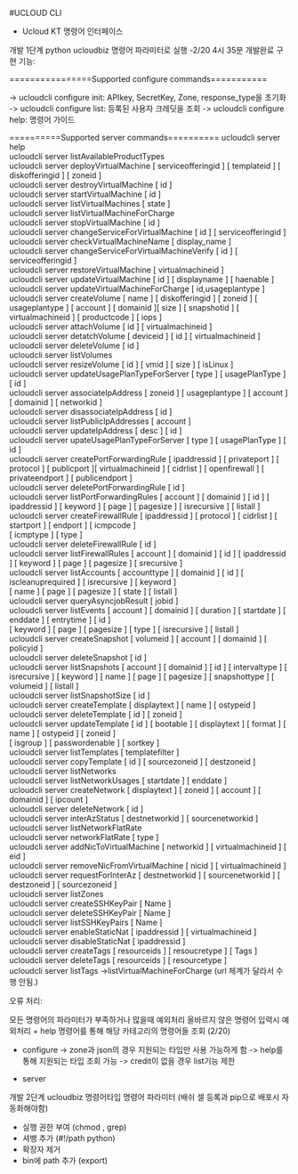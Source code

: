 #UCLOUD CLI


- Ucloud KT 명령어 인터페이스

개발 1단계  python ucloudbiz 명령어 파라미터로 실행
-2/20 4시 35분 개발완료
구현 기능: 

================Supported configure commands===========

-> ucloudcli configure init:  APIkey, SecretKey, Zone, response_type을 초기화
-> ucloudcli configure list:  등록된 사용자 크레딧을 조회
-> ucloudcli configure help: 명령어 가이드

==========Supported server commands==========
ucloudcli server  help  
ucloudcli server  listAvailableProductTypes  
ucloudcli server  deployVirtualMachine  [ serviceofferingid ]  [ templateid ]  [ diskofferingid ]  [ zoneid ]  
ucloudcli server  destroyVirtualMachine  [ id ]  
ucloudcli server  startVirtualMachine  [ id ]  
ucloudcli server  listVirtualMachines  [ state ]  
ucloudcli server  listVirtualMachineForCharge  
ucloudcli server  stopVirtualMachine  [ id ]  
ucloudcli server  changeServiceForVirtualMachine  [ id ]  [ serviceofferingid ]  
ucloudcli server  checkVirtualMachineName  [ display_name ]  
ucloudcli server  changeServiceForVirtualMachineVerify  [ id ]  [ serviceofferingid ]  
ucloudcli server  restoreVirtualMachine  [ virtualmachineid ]  
ucloudcli server  updateVirtualMachine  [ id ]  [ displayname ]  [ haenable ]  
ucloudcli server  updateVirtualMachineForCharge  [ id,usageplantype ]  
ucloudcli server  createVolume  [ name ]  [ diskofferingid ]  [ zoneid ]  [ usageplantype ]  [ account ] [ domainid ][ size ]  [ snapshotid ]  [ virtualmachineid ]  [ productcode ]  [ iops ]  
ucloudcli server  attachVolume  [ id ]  [ virtualmachineid ]  
ucloudcli server  detatchVolume  [ deviceid ]  [ id ]  [ virtualmachineid ]  
ucloudcli server  deleteVolume  [ id ]  
ucloudcli server  listVolumes  
ucloudcli server  resizeVolume  [ id ]  [ vmid ]  [ size ]  [ isLinux ]  
ucloudcli server  updateUsagePlanTypeForServer  [ type ]  [ usagePlanType ]  [ id ]  
ucloudcli server  associateIpAddress  [ zoneid ]  [ usageplantype ]  [ account ]  [ domainid ]  [ networkid ]  
ucloudcli server  disassociateIpAddress  [ id ]  
ucloudcli server  listPublicIpAddresses  [ account ]  
ucloudcli server  updateIpAddress  [ desc ]  [ id ]  
ucloudcli server  upateUsagePlanTypeForServer  [ type ]  [ usagePlanType ]  [ id ]  
ucloudcli server  createPortForwardingRule  [ ipaddressid ]  [ privateport ]  [ protocol ]  [ publicport ][ virtualmachineid ]  [ cidrlist ]  [ openfirewall ]  [ privateendport ]  [ publicendport ]  
ucloudcli server  deletePortForwardingRule  [ id ]  
ucloudcli server  listPortForwardingRules  [ account ]  [ domainid ]  [ id ]  [ ipaddressid ]  [ keyword ]  [ page ]  [ pagesize ]  [ isrecursive ]  [ listall ]  
ucloudcli server  createFirewallRule  [ ipaddressid ]  [ protocol ]  [ cidrlist ]  [ startport ]  [ endport ]  [ icmpcode ]  
[ icmptype ]  [ type ]  
ucloudcli server  deleteFirewallRule  [ id ]  
ucloudcli server  listFirewallRules  [ account ]  [ domainid ]  [ id ]  [ ipaddressid ]  [ keyword ]  [ page ]  [ pagesize ]  [ srecursive ]  
ucloudcli server  listAccounts  [ accounttype ]  [ domainid ]  [ id ]  [ iscleanuprequired ]  [ isrecursive ]  [ keyword ]  
[ name ]  [ page ]  [ pagesize ]  [ state ]  [ listall ]  
ucloudcli server  queryAsyncjobResult  [ jobid ]  
ucloudcli server  listEvents  [ account ]  [ domainid ]  [ duration ]  [ startdate ]  [ enddate ]  [ entrytime ]  [ id ]  
[ keyword ]  [ page ]  [ pagesize ]  [ type ]  [ isrecursive ]  [ listall ]  
ucloudcli server  createSnapshot  [ volumeid ]  [ account ]  [ domainid ]  [ policyid ]  
ucloudcli server  deleteSnapshot  [ id ]  
ucloudcli server  listSnapshots  [ account ]  [ domainid ]  [ id ]  [ intervaltype ]  [ isrecursive ]  [ keyword ]  [ name ]  [ page ]  [ pagesize ]  [ snapshottype ]  [ volumeid ]  [ listall ]  
ucloudcli server  listSnapshotSize  [ id ]  
ucloudcli server  createTemplate  [ displaytext ]  [ name ]  [ ostypeid ]  
ucloudcli server  deleteTemplate  [ id ]  [ zoneid ]  
ucloudcli server  updateTemplate  [ id ]  [ bootable ]  [ displaytext ]  [ format ]  [ name ]  [ ostypeid ]  [ zoneid ]  
[ isgroup ]  [ passwordenable ]  [ sortkey ]  
ucloudcli server  listTemplates  [ templatefilter ]  
ucloudcli server  copyTemplate  [ id ]  [ sourcezoneid ]  [ destzoneid ]  
ucloudcli server  listNetworks  
ucloudcli server  listNetworkUsages  [ startdate ]  [ enddate ]  
ucloudcli server  createNetwork  [ displaytext ]  [ zoneid ]  [ account ]  [ domainid ]  [ ipcount ]  
ucloudcli server  deleteNetwork  [ id ]  
ucloudcli server  interAzStatus  [ destnetworkid ]  [ sourcenetworkid ]  
ucloudcli server  listNetworkFlatRate  
ucloudcli server  networkFlatRate  [ type ]  
ucloudcli server  addNicToVirtualMachine  [ networkid ]  [ virtualmachineid ]  [ eid ]  
ucloudcli server  removeNicFromVirtualMachine  [ nicid ]  [ virtualmachineid ]  
ucloudcli server  requestForInterAz  [ destnetworkid ]  [ sourcenetworkid ]  [ destzoneid ]  [ sourcezoneid ]  
ucloudcli server  listZones  
ucloudcli server  createSSHKeyPair  [ Name ]  
ucloudcli server  deleteSSHKeyPair  [ Name ]  
ucloudcli server  listSSHKeyPairs  [ Name ]  
ucloudcli server  enableStaticNat  [ ipaddressid ]  [ virtualmachineid ]  
ucloudcli server  disableStaticNat  [ ipaddressid ]  
ucloudcli server  createTags  [ resourceids ]  [ resoucretype ]  [ Tags ]  
ucloudcli server  deleteTags  [ resourceids ]  [ resourcetype ]  
ucloudcli server  listTags 
->listVirtualMachineForCharge (url 체계가 달라서 수행 안됨.)


오류 처리: 

모든 명령어의 파라미터가 부족하거나 많을때 예외처리
올바르지 않은 명령어 입력시 예외처리 + help 명령어를 통해 해당 카테고리의 명령어들 조회 (2/20)

- configure
-> zone과 json의 경우 지원되는 타입만 사용 가능하게 함
-> help를 통해 지원되는 타입 조회 가능
-> credit이 없을 경우 list기능 제한

- server




개발 2단계   ucloudbiz 명령어타입 명령어 파라미터 (배쉬 셀  등록과 pip으로 배포시 자동화해야함)
- 실행 권한 부여   (chmod , grep)
- 셔뱅 추가 (#!/path   python)
- 확장자 제거 
- bin에 path 추가   (export)
